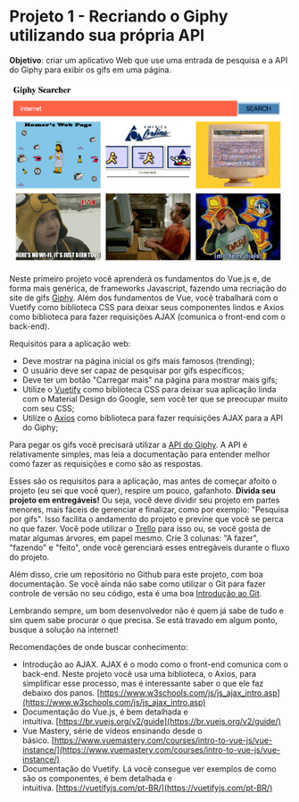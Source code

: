 # Projeto 1 - Recriando o Giphy utilizando sua própria API

**Objetivo**: criar um aplicativo Web que use uma entrada de pesquisa e a API do Giphy para exibir os gifs em uma página.

![projeto 1](../imagens/vuex-projeto1.png?raw=true)  

Neste primeiro projeto você aprenderá os fundamentos do Vue.js e, de forma mais genérica, de frameworks Javascript, fazendo uma recriação do site de gifs [Giphy](https://giphy.com/). Além dos fundamentos de Vue, você trabalhará com o Vuetify como biblioteca CSS para deixar seus componentes lindos e Axios como biblioteca para fazer requisições AJAX (comunica o front-end com o back-end).

Requisitos para a aplicação web:

*   Deve mostrar na página inicial os gifs mais famosos (trending);
*   O usuário deve ser capaz de pesquisar por gifs específicos;
*   Deve ter um botão "Carregar mais" na página para mostrar mais gifs;
*   Utilize o [Vuetify](https://vuetifyjs.com/pt-BR/) como biblioteca CSS para deixar sua aplicação linda com o Material Design do Google, sem você ter que se preocupar muito com seu CSS;
*   Utilize o [Axios](https://github.com/axios/axios) como biblioteca para fazer requisições AJAX para a API do Giphy;

Para pegar os gifs você precisará utilizar a [API do Giphy](https://developers.giphy.com/). A API é relativamente simples, mas leia a documentação para entender melhor como fazer as requisições e como são as respostas.

Esses são os requisitos para a aplicação, mas antes de começar afoito o projeto (eu sei que você quer), respire um pouco, gafanhoto. **Divida seu projeto em entregáveis!** Ou seja, você deve dividir seu projeto em partes menores, mais fáceis de gerenciar e finalizar, como por exemplo: "Pesquisa por gifs". Isso facilita o andamento do projeto e previne que você se perca no que fazer. Você pode utilizar o [Trello](https://trello.com/) para isso ou, se você gosta de matar algumas árvores, em papel mesmo. Crie 3 colunas: "A fazer", "fazendo" e "feito", onde você gerenciará esses entregáveis durante o fluxo do projeto.

Além disso, crie um repositório no Github para este projeto, com boa documentação. Se você ainda não sabe como utilizar o Git para fazer controle de versão no seu código, esta é uma boa [Introdução ao Git](https://blog.dankicode.com/introducao-ao-git-e-github/).

Lembrando sempre, um bom desenvolvedor não é quem já sabe de tudo e sim quem sabe procurar o que precisa. Se está travado em algum ponto, busque a solução na internet! 

Recomendações de onde buscar conhecimento:

*   Introdução ao AJAX. AJAX é o modo como o front-end comunica com o back-end. Neste projeto você usa uma biblioteca, o Axios, para simplificar esse processo, mas é interessante saber o que ele faz debaixo dos panos. [https://www.w3schools.com/js/js_ajax_intro.asp](https://www.w3schools.com/js/js_ajax_intro.asp)
*   Documentação do Vue.js, é bem detalhada e intuitiva. [https://br.vuejs.org/v2/guide](https://br.vuejs.org/v2/guide/)
*   Vue Mastery, série de vídeos ensinando desde o básico. [https://www.vuemastery.com/courses/intro-to-vue-js/vue-instance/](https://www.vuemastery.com/courses/intro-to-vue-js/vue-instance/)
*   Documentação do Vuetify. Lá você consegue ver exemplos de como são os componentes, é bem detalhada e intuitiva. [https://vuetifyjs.com/pt-BR/](https://vuetifyjs.com/pt-BR/)